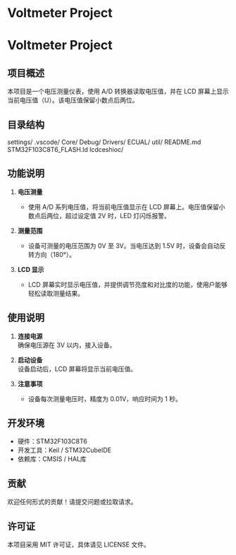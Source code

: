 ﻿# Voltmeter Project
# Voltmeter Project

## 项目概述
本项目是一个电压测量仪表，使用 A/D 转换器读取电压值，并在 LCD 屏幕上显示当前电压值（U）。该电压值保留小数点后两位。

## 目录结构
settings/
.vscode/
Core/
Debug/
Drivers/
ECUAL/
util/
README.md
STM32F103C8T6_FLASH.ld
lcdceshioc/

## 功能说明
1. **电压测量**  
   - 使用 A/D 系列电压值，将当前电压值显示在 LCD 屏幕上。电压值保留小数点后两位，超过设定值 2V 时，LED 灯闪烁报警。

2. **测量范围**  
   - 设备可测量的电压范围为 0V 至 3V。当电压达到 1.5V 时，设备会自动反转方向（180°）。

3. **LCD 显示**  
   - LCD 屏幕实时显示电压值，并提供调节亮度和对比度的功能，使用户能够轻松读取测量结果。

## 使用说明
1. **连接电源**  
   确保电压源在 3V 以内，接入设备。

2. **启动设备**  
   设备启动后，LCD 屏幕将显示当前电压值。

3. **注意事项**  
   - 设备每次测量电压时，精度为 0.01V，响应时间为 1 秒。

## 开发环境
- 硬件：STM32F103C8T6
- 开发工具：Keil / STM32CubeIDE
- 依赖库：CMSIS / HAL库

## 贡献
欢迎任何形式的贡献！请提交问题或拉取请求。

## 许可证
本项目采用 MIT 许可证，具体请见 LICENSE 文件。
